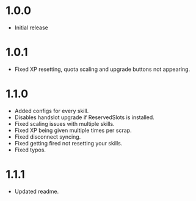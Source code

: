 # 1.0.0
+ Initial release
# 1.0.1
+ Fixed XP resetting, quota scaling and upgrade buttons not appearing. 
# 1.1.0
+ Added configs for every skill.
+ Disables handslot upgrade if ReservedSlots is installed.
+ Fixed scaling issues with multiple skills.
+ Fixed XP being given multiple times per scrap.
+ Fixed disconnect syncing.
+ Fixed getting fired not resetting your skills.
+ Fixed typos.
# 1.1.1
+ Updated readme.